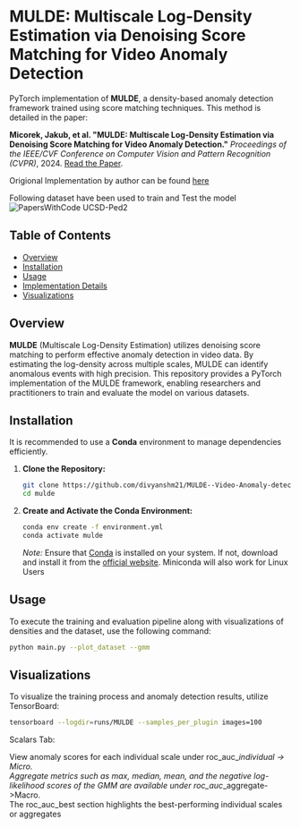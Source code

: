 # MULDE: Multiscale Log-Density Estimation via Denoising Score Matching for Video Anomaly Detection

PyTorch implementation of **MULDE**, a density-based anomaly detection framework trained using score matching techniques. This method is detailed in the paper:

**Micorek, Jakub, et al. "MULDE: Multiscale Log-Density Estimation via Denoising Score Matching for Video Anomaly Detection."** *Proceedings of the IEEE/CVF Conference on Computer Vision and Pattern Recognition (CVPR)*, 2024. [Read the Paper](https://openaccess.thecvf.com/content/CVPR2024/html/Micorek_MULDE_Multiscale_Log-Density_Estimation_via_Denoising_Score_Matching_for_Video_CVPR_2024_paper.html).

Origional Implementation by author can be found [here](https://github.com/jakubmicorek/MULDE-Multiscale-Log-Density-Estimation-via-Denoising-Score-Matching-for-Video-Anomaly-Detection)

Following dataset have been used to train and Test the model
![PapersWithCode UCSD-Ped2](https://img.shields.io/endpoint.svg?url=https://paperswithcode.com/badge/mulde-multiscale-log-density-estimation-via/anomaly-detection-on-ucsd-ped2)

## Table of Contents

- [Overview](#overview)
- [Installation](#installation)
- [Usage](#usage)
- [Implementation Details](#implementation-details)
- [Visualizations](#visualizations)


## Overview

**MULDE** (Multiscale Log-Density Estimation) utilizes denoising score matching to perform effective anomaly detection in video data. By estimating the log-density across multiple scales, MULDE can identify anomalous events with high precision. This repository provides a PyTorch implementation of the MULDE framework, enabling researchers and practitioners to train and evaluate the model on various datasets.

## Installation

It is recommended to use a **Conda** environment to manage dependencies efficiently.

1. **Clone the Repository:**

    ```bash
    git clone https://github.com/divyanshm21/MULDE--Video-Anomaly-detection.git
    cd mulde
    ```

2. **Create and Activate the Conda Environment:**

    ```bash
    conda env create -f environment.yml
    conda activate mulde
    ```

    *Note:* Ensure that [Conda](https://docs.conda.io/en/latest/miniconda.html) is installed on your system. If not, download and install it from the [official website](https://docs.conda.io/en/latest/miniconda.html).
    Miniconda will also work for Linux Users

## Usage

To execute the training and evaluation pipeline along with visualizations of densities and the dataset, use the following command:

```bash
python main.py --plot_dataset --gmm
```
## Visualizations
To visualize the training process and anomaly detection results, utilize TensorBoard:

```bash
tensorboard --logdir=runs/MULDE --samples_per_plugin images=100
```
Scalars Tab:

View anomaly scores for each individual scale under roc_auc_*_individual -> Micro. \
Aggregate metrics such as max, median, mean, and the negative log-likelihood scores of the GMM are available under roc_auc_*_aggregate->Macro.\
The roc_auc_best section highlights the best-performing individual scales or aggregates
